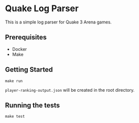 # Quake Log Parser

This is a simple log parser for Quake 3 Arena games.


## Prerequisites

- Docker
- Make

## Getting Started

```
make run
```

`player-ranking-output.json` will be created in the root directory.

## Running the tests

```
make test
```
